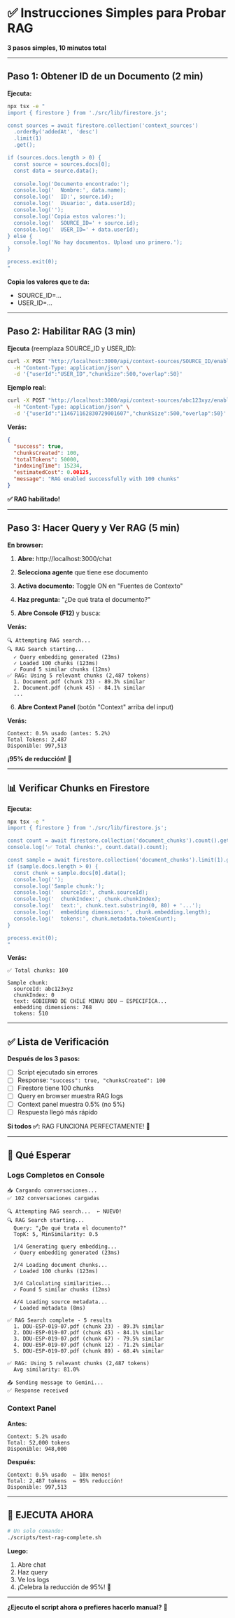 # ✅ Instrucciones Simples para Probar RAG

**3 pasos simples, 10 minutos total**

---

## Paso 1: Obtener ID de un Documento (2 min)

**Ejecuta:**

```bash
npx tsx -e "
import { firestore } from './src/lib/firestore.js';

const sources = await firestore.collection('context_sources')
  .orderBy('addedAt', 'desc')
  .limit(1)
  .get();

if (sources.docs.length > 0) {
  const source = sources.docs[0];
  const data = source.data();
  
  console.log('Documento encontrado:');
  console.log('  Nombre:', data.name);
  console.log('  ID:', source.id);
  console.log('  Usuario:', data.userId);
  console.log('');
  console.log('Copia estos valores:');
  console.log('  SOURCE_ID=' + source.id);
  console.log('  USER_ID=' + data.userId);
} else {
  console.log('No hay documentos. Upload uno primero.');
}

process.exit(0);
"
```

**Copia los valores que te da:**
- SOURCE_ID=...
- USER_ID=...

---

## Paso 2: Habilitar RAG (3 min)

**Ejecuta** (reemplaza SOURCE_ID y USER_ID):

```bash
curl -X POST "http://localhost:3000/api/context-sources/SOURCE_ID/enable-rag" \
  -H "Content-Type: application/json" \
  -d '{"userId":"USER_ID","chunkSize":500,"overlap":50}'
```

**Ejemplo real:**
```bash
curl -X POST "http://localhost:3000/api/context-sources/abc123xyz/enable-rag" \
  -H "Content-Type: application/json" \
  -d '{"userId":"114671162830729001607","chunkSize":500,"overlap":50}'
```

**Verás:**
```json
{
  "success": true,
  "chunksCreated": 100,
  "totalTokens": 50000,
  "indexingTime": 15234,
  "estimatedCost": 0.00125,
  "message": "RAG enabled successfully with 100 chunks"
}
```

**✅ RAG habilitado!**

---

## Paso 3: Hacer Query y Ver RAG (5 min)

**En browser:**

1. **Abre:** http://localhost:3000/chat

2. **Selecciona agente** que tiene ese documento

3. **Activa documento:** Toggle ON en "Fuentes de Contexto"

4. **Haz pregunta:** "¿De qué trata el documento?"

5. **Abre Console (F12)** y busca:

**Verás:**
```
🔍 Attempting RAG search...
🔍 RAG Search starting...
  ✓ Query embedding generated (23ms)
  ✓ Loaded 100 chunks (123ms)
  ✓ Found 5 similar chunks (12ms)
✅ RAG: Using 5 relevant chunks (2,487 tokens)
  1. Document.pdf (chunk 23) - 89.3% similar
  2. Document.pdf (chunk 45) - 84.1% similar
  ...
```

6. **Abre Context Panel** (botón "Context" arriba del input)

**Verás:**
```
Context: 0.5% usado (antes: 5.2%)
Total Tokens: 2,487
Disponible: 997,513
```

**¡95% de reducción!** 🎉

---

## 📊 Verificar Chunks en Firestore

**Ejecuta:**

```bash
npx tsx -e "
import { firestore } from './src/lib/firestore.js';

const count = await firestore.collection('document_chunks').count().get();
console.log('✅ Total chunks:', count.data().count);

const sample = await firestore.collection('document_chunks').limit(1).get();
if (sample.docs.length > 0) {
  const chunk = sample.docs[0].data();
  console.log('');
  console.log('Sample chunk:');
  console.log('  sourceId:', chunk.sourceId);
  console.log('  chunkIndex:', chunk.chunkIndex);
  console.log('  text:', chunk.text.substring(0, 80) + '...');
  console.log('  embedding dimensions:', chunk.embedding.length);
  console.log('  tokens:', chunk.metadata.tokenCount);
}

process.exit(0);
"
```

**Verás:**
```
✅ Total chunks: 100

Sample chunk:
  sourceId: abc123xyz
  chunkIndex: 0
  text: GOBIERNO DE CHILE MINVU DDU – ESPECIFÍCA...
  embedding dimensions: 768
  tokens: 510
```

---

## ✅ Lista de Verificación

**Después de los 3 pasos:**

- [ ] Script ejecutado sin errores
- [ ] Response: `"success": true, "chunksCreated": 100`
- [ ] Firestore tiene 100 chunks
- [ ] Query en browser muestra RAG logs
- [ ] Context panel muestra 0.5% (no 5%)
- [ ] Respuesta llegó más rápido

**Si todos ✅:** RAG FUNCIONA PERFECTAMENTE! 🎉

---

## 🎯 Qué Esperar

### Logs Completos en Console

```
📥 Cargando conversaciones...
✅ 102 conversaciones cargadas

🔍 Attempting RAG search...  ← NUEVO!
🔍 RAG Search starting...
  Query: "¿De qué trata el documento?"
  TopK: 5, MinSimilarity: 0.5
  
  1/4 Generating query embedding...
  ✓ Query embedding generated (23ms)
  
  2/4 Loading document chunks...
  ✓ Loaded 100 chunks (123ms)
  
  3/4 Calculating similarities...
  ✓ Found 5 similar chunks (12ms)
  
  4/4 Loading source metadata...
  ✓ Loaded metadata (8ms)

✅ RAG Search complete - 5 results
  1. DDU-ESP-019-07.pdf (chunk 23) - 89.3% similar
  2. DDU-ESP-019-07.pdf (chunk 45) - 84.1% similar  
  3. DDU-ESP-019-07.pdf (chunk 67) - 79.5% similar
  4. DDU-ESP-019-07.pdf (chunk 12) - 71.2% similar
  5. DDU-ESP-019-07.pdf (chunk 89) - 68.4% similar

✅ RAG: Using 5 relevant chunks (2,487 tokens)
  Avg similarity: 81.0%

📤 Sending message to Gemini...
✅ Response received
```

### Context Panel

**Antes:**
```
Context: 5.2% usado
Total: 52,000 tokens
Disponible: 948,000
```

**Después:**
```
Context: 0.5% usado  ← 10x menos!
Total: 2,487 tokens  ← 95% reducción!
Disponible: 997,513
```

---

## 🚀 EJECUTA AHORA

```bash
# Un solo comando:
./scripts/test-rag-complete.sh
```

**Luego:**
1. Abre chat
2. Haz query
3. Ve los logs
4. ¡Celebra la reducción de 95%! 🎉

---

**¿Ejecuto el script ahora o prefieres hacerlo manual?** 🤔

